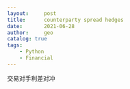 ```yaml
---
layout:     post
title:      counterparty spread hedges
date:       2021-06-28
author:     geo
catalog: true
tags:
    - Python
    - Financial
---
```

<!-- 
可使用下述程式碼把markdown格式轉成word

```
pandoc -o output.docx -f markdown -t docx input.md
``` -->

交易对手利差对冲
